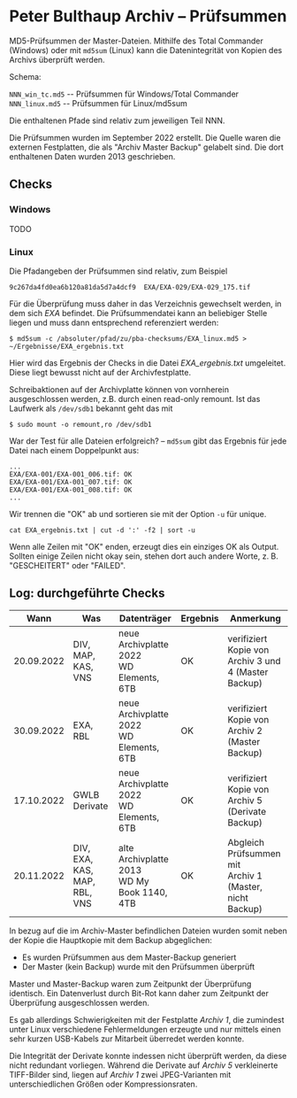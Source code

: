 # Peter Bulthaup Archiv – Prüfsummen

MD5-Prüfsummen der Master-Dateien. Mithilfe des Total Commander (Windows) oder mit `md5sum` (Linux) kann die Datenintegrität von Kopien des Archivs überprüft werden.

Schema:

`NNN_win_tc.md5` -- Prüfsummen für Windows/Total Commander  
`NNN_linux.md5` -- Prüfsummen für Linux/md5sum

Die enthaltenen Pfade sind relativ zum jeweiligen Teil NNN.

Die Prüfsummen wurden im September 2022 erstellt. Die Quelle waren die externen Festplatten, die als "Archiv Master Backup" gelabelt sind. Die dort enthaltenen Daten wurden 2013 geschrieben.

## Checks

### Windows

TODO

### Linux

Die Pfadangeben der Prüfsummen sind relativ, zum Beispiel

~~~
9c267da4fd0ea6b120a81da5d7a4dcf9  EXA/EXA-029/EXA-029_175.tif
~~~

Für die Überprüfung muss daher in das Verzeichnis gewechselt werden, in dem sich _EXA_ befindet. Die Prüfsummendatei kann an beliebiger Stelle liegen und muss dann entsprechend referenziert werden:

~~~
$ md5sum -c /absoluter/pfad/zu/pba-checksums/EXA_linux.md5 > ~/Ergebnisse/EXA_ergebnis.txt
~~~

Hier wird das Ergebnis der Checks in die Datei *EXA_ergebnis.txt* umgeleitet. Diese liegt bewusst nicht auf der Archivfestplatte.

Schreibaktionen auf der Archivplatte können von vornherein ausgeschlossen werden, z.B. durch einen read-only remount. Ist das Laufwerk als `/dev/sdb1` bekannt geht das mit

~~~
$ sudo mount -o remount,ro /dev/sdb1
~~~

War der Test für alle Dateien erfolgreich? – `md5sum` gibt das Ergebnis für jede Datei nach einem Doppelpunkt aus:

~~~
...
EXA/EXA-001/EXA-001_006.tif: OK
EXA/EXA-001/EXA-001_007.tif: OK
EXA/EXA-001/EXA-001_008.tif: OK
...
~~~

Wir trennen die "OK" ab und sortieren sie mit der Option `-u` für unique.

~~~
cat EXA_ergebnis.txt | cut -d ':' -f2 | sort -u
~~~

Wenn alle Zeilen mit "OK" enden, erzeugt dies ein einziges OK als Output. Sollten einige Zeilen nicht okay sein, stehen dort auch andere Worte, z. B. "GESCHEITERT" oder "FAILED".


## Log: durchgeführte Checks

| Wann | Was | Datenträger | Ergebnis |Anmerkung|
|------|-----|-------------|----------|---------|
|20.09.2022|DIV, MAP, KAS, VNS|neue Archivplatte 2022<br> WD Elements, 6TB|OK|verifiziert Kopie von<br>Archiv 3 und 4 (Master Backup)|
|30.09.2022|EXA, RBL|neue Archivplatte 2022<br>WD Elements, 6TB|OK|verifiziert Kopie von<br>Archiv 2 (Master Backup)|
|17.10.2022|GWLB Derivate|neue Archivplatte 2022<br>WD Elements, 6TB|OK|verifiziert Kopie von<br>Archiv 5 (Derivate Backup)|
|20.11.2022|DIV, EXA, KAS,<br>MAP, RBL, VNS|alte Archivplatte 2013<br>WD My Book 1140, 4TB|OK|Abgleich Prüfsummen mit<br>Archiv 1 (Master, nicht Backup)|

In bezug auf die im Archiv-Master befindlichen Dateien wurden somit neben der Kopie die Hauptkopie mit dem Backup abgeglichen:

* Es wurden Prüfsummen aus dem Master-Backup generiert
* Der Master (kein Backup) wurde mit den Prüfsummen überprüft

Master und Master-Backup waren zum Zeitpunkt der Überprüfung identisch. Ein Datenverlust durch Bit-Rot kann daher zum Zeitpunkt der Überprüfung ausgeschlossen werden.

Es gab allerdings Schwierigkeiten mit der Festplatte _Archiv 1_, die zumindest unter Linux verschiedene Fehlermeldungen erzeugte und nur mittels einen sehr kurzen USB-Kabels zur Mitarbeit überredet werden konnte.

Die Integrität der Derivate konnte indessen nicht überprüft werden, da diese nicht redundant vorliegen. Während die Derivate auf _Archiv 5_ verkleinerte TIFF-Bilder sind, liegen auf _Archiv 1_ zwei JPEG-Varianten mit unterschiedlichen Größen oder Kompressionsraten.

